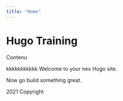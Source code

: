 ```yaml
---
title: "Home"
---
```


# Hugo Training

Contenu 

kkkkkkkkkkk
Welcome to your nex Hugo site.

Now go build something great.

2021 Copyright

